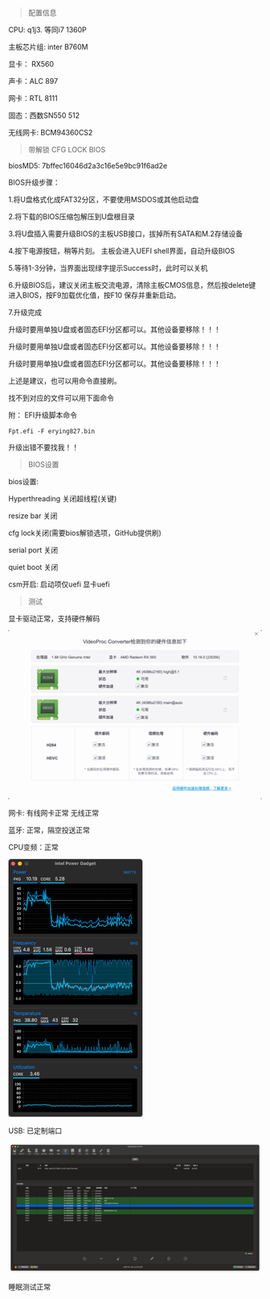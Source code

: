 > 配置信息

CPU: q1j3. 等同i7 1360P

主板芯片组: inter B760M 

显卡： RX560

声卡：ALC 897

网卡：RTL 8111

固态：西数SN550 512

无线网卡: BCM94360CS2 


> 带解锁 CFG LOCK BIOS

biosMD5: 7bffec16046d2a3c16e5e9bc91f6ad2e

BIOS升级步骤：

1.将U盘格式化成FAT32分区，不要使用MSDOS或其他启动盘

2.将下载的BIOS压缩包解压到U盘根目录

3.将U盘插入需要升级BIOS的主板USB接口，拔掉所有SATA和M.2存储设备

4.按下电源按钮，稍等片刻。 主板会进入UEFI shell界面，自动升级BIOS

5.等待1-3分钟，当界面出现绿字提示Success时，此时可以关机

6.升级BIOS后，建议关闭主板交流电源，清除主板CMOS信息，然后按delete键进入BIOS，按F9加载优化值，按F10 保存并重新启动。

7.升级完成



升级时要用单独U盘或者固态EFI分区都可以。其他设备要移除！！！

升级时要用单独U盘或者固态EFI分区都可以。其他设备要移除！！！

升级时要用单独U盘或者固态EFI分区都可以。其他设备要移除！！！

上述是建议，也可以用命令直接刷。



找不到对应的文件可以用下面命令

附： EFI升级脚本命令

```
Fpt.efi -F erying827.bin
```





升级出错不要找我！！



> BIOS设置

bios设置:

Hyperthreading 关闭超线程(关键)

resize  bar 关闭

cfg lock关闭(需要bios解锁选项，GitHub提供刷)

serial port  关闭

quiet boot 关闭

csm开启:  启动项仅uefi 显卡uefi 



> 测试

显卡驱动正常，支持硬件解码

<img src="./image/GPU.jpg" alt="CPU" style="zoom:50%;" />

网卡: 有线网卡正常 无线正常

蓝牙: 正常，隔空投送正常

CPU变频：正常





<img src="./image/CPU.png" alt="CPU" style="zoom:50%;" />

USB: 已定制端口

<img src="./image/usb.jpg" alt="CPU" style="zoom:50%;" />



睡眠测试正常
